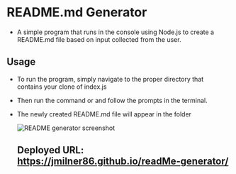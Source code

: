 # README.md Generator

* A simple program that runs in the console using Node.js to create a README.md file based on input collected from the user.

## Usage
* To run the program, simply navigate to the proper directory that contains your clone of index.js
* Then run the command <node index> or <node index.js> and follow the prompts in the terminal.
* The newly created README.md file will appear in the <dist> folder

  
  
  
  
  
  
  ![README generator screenshot](https://user-images.githubusercontent.com/95893374/159390826-73e17491-e15b-4000-877a-33b4d4d0394c.png)

  
  
  
  
  
  
  
  
  
  
  
  
  ## Deployed URL:  https://jmilner86.github.io/readMe-generator/
